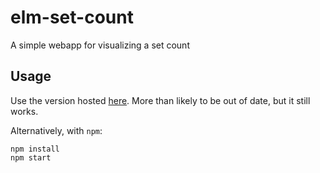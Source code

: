 # elm-set-count

A simple webapp for visualizing a set count

## Usage

Use the version hosted [here](https://ivanthetricourne.github.io/set-count-app/index.html). More than likely to be out of date, but it still works.

Alternatively, with `npm`:
```
npm install
npm start
```
